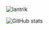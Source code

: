 <p align=left> <img src=https://komarev.com/ghpvc/?username=lantrik alt=lantrik /> </p>

![GitHub stats](https://github-readme-stats.vercel.app/api?username=lantrik&bg_color=30,e96443,904e95&title_color=fff&text_color=fff)
